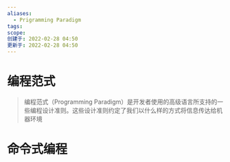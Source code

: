 ```yaml
---
aliases:
  - Prigramming Paradigm
tags: 
scope: 
创建于: 2022-02-28 04:50
更新于: 2022-02-28 04:50
---
```

# 编程范式

> 编程范式（Programming Paradigm）是开发者使用的高级语言所支持的一些编程设计准则。这些设计准则约定了我们以什么样的方式将信息传达给机器环境

# 命令式编程